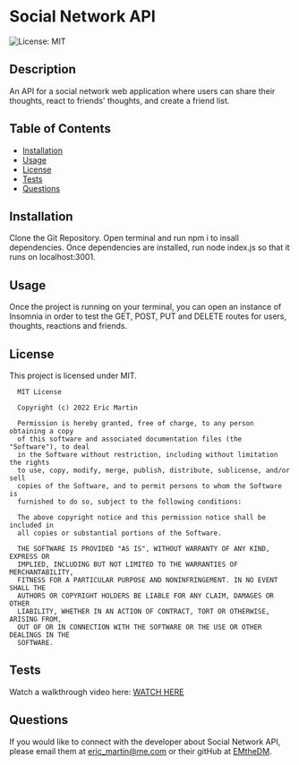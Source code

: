 # Social Network API
  ![License: MIT](https://img.shields.io/badge/license-MIT-brightgreen.svg)

  ## Description
  An API for a social network web application where users can share their thoughts, react to friends' thoughts, and create a friend list.
  ## Table of Contents
  * [Installation](#installation)
  * [Usage](#usage)
  * [License](#license)
  * [Tests](#tests)
  * [Questions](#questions)
  ## Installation
  Clone the Git Repository. Open terminal and run npm i to insall dependencies. Once dependencies are installed, run node index.js so that it runs on localhost:3001.
  ## Usage
  Once the project is running on your terminal, you can open an instance of Insomnia in order to test the GET, POST, PUT and DELETE routes for users, thoughts, reactions and friends.
  ## License
  This project is licensed under MIT.

      MIT License

      Copyright (c) 2022 Eric Martin

      Permission is hereby granted, free of charge, to any person obtaining a copy
      of this software and associated documentation files (the "Software"), to deal
      in the Software without restriction, including without limitation the rights
      to use, copy, modify, merge, publish, distribute, sublicense, and/or sell
      copies of the Software, and to permit persons to whom the Software is
      furnished to do so, subject to the following conditions:

      The above copyright notice and this permission notice shall be included in 
      all copies or substantial portions of the Software.

      THE SOFTWARE IS PROVIDED "AS IS", WITHOUT WARRANTY OF ANY KIND, EXPRESS OR
      IMPLIED, INCLUDING BUT NOT LIMITED TO THE WARRANTIES OF MERCHANTABILITY,
      FITNESS FOR A PARTICULAR PURPOSE AND NONINFRINGEMENT. IN NO EVENT SHALL THE
      AUTHORS OR COPYRIGHT HOLDERS BE LIABLE FOR ANY CLAIM, DAMAGES OR OTHER
      LIABILITY, WHETHER IN AN ACTION OF CONTRACT, TORT OR OTHERWISE, ARISING FROM,
      OUT OF OR IN CONNECTION WITH THE SOFTWARE OR THE USE OR OTHER DEALINGS IN THE
      SOFTWARE.  
  ## Tests
  Watch a walkthrough video here: [WATCH HERE](https://watch.screencastify.com/v/pIT22sZ0IKB15D1ryn7X)
  ## Questions
  If you would like to connect with the developer about Social Network API, please email them at eric_martin@me.com or their gitHub at [EMtheDM](https://github.com/EMtheDM).
